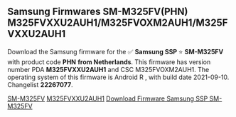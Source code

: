 <h2>Samsung Firmwares SM-M325FV(PHN) M325FVXXU2AUH1/M325FVOXM2AUH1/M325FVXXU2AUH1</h2>
Download the Samsung firmware for the ✅ <strong>Samsung SSP </strong> ⭐ <strong>SM-M325FV</strong> with product code <strong>PHN</strong> <strong> from Netherlands</strong>. This firmware has version number PDA <strong>M325FVXXU2AUH1</strong> and CSC M325FVOXM2AUH1. The operating system of this firmware is Android R , with build date 2021-09-10. Changelist <strong>22267077</strong>.


[SM-M325FV](https://samfirm.shop/samsung/model/SM-M325FV)
[M325FVXXU2AUH1](https://samfirm.shop/samsung/pda/M325FVXXU2AUH1)
[Download Firmware Samsung SSP SM-M325FV](https://samfirm.shop/samsung/firmware/454803)
